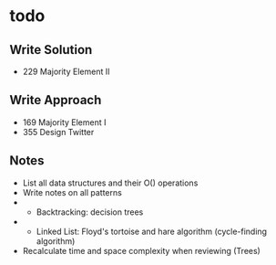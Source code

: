 # todo

## Write Solution
* 229 Majority Element II

## Write Approach
* 169 Majority Element I
* 355 Design Twitter

## Notes
* List all data structures and their O() operations
* Write notes on all patterns
* * Backtracking: decision trees
* * Linked List: Floyd's tortoise and hare algorithm
 (cycle-finding algorithm)
* Recalculate time and space complexity when reviewing (Trees)

